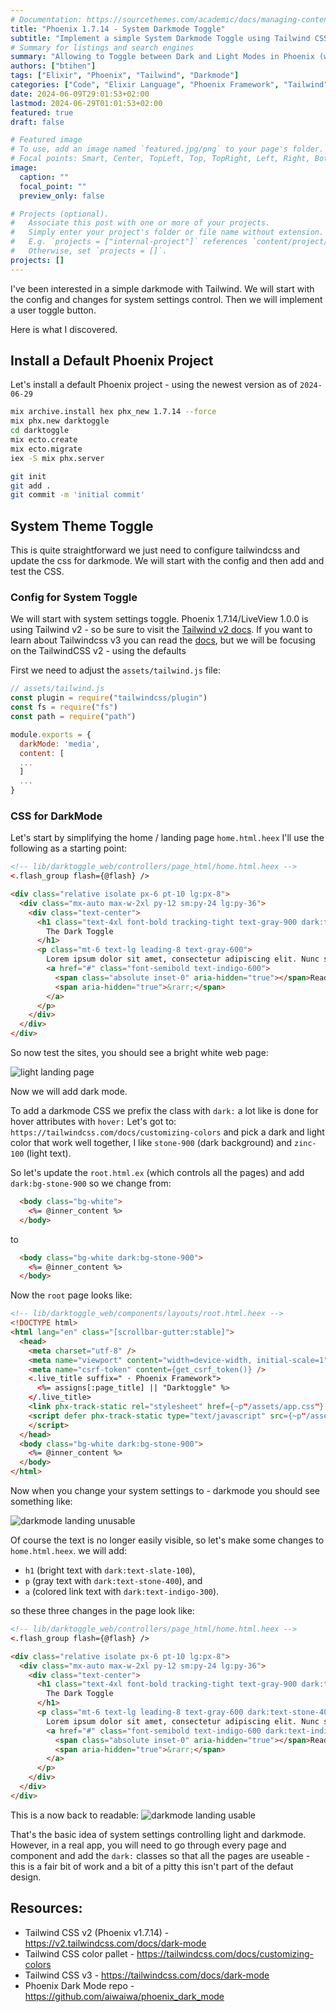 ```yaml
---
# Documentation: https://sourcethemes.com/academic/docs/managing-content/
title: "Phoenix 1.7.14 - System Darkmode Toggle"
subtitle: "Implement a simple System Darkmode Toggle using Tailwind CSS"
# Summary for listings and search engines
summary: "Allowing to Toggle between Dark and Light Modes in Phoenix (with the system settings)"
authors: ["btihen"]
tags: ["Elixir", "Phoenix", "Tailwind", "Darkmode"]
categories: ["Code", "Elixir Language", "Phoenix Framework", "Tailwind"]
date: 2024-06-09T29:01:53+02:00
lastmod: 2024-06-29T01:01:53+02:00
featured: true
draft: false

# Featured image
# To use, add an image named `featured.jpg/png` to your page's folder.
# Focal points: Smart, Center, TopLeft, Top, TopRight, Left, Right, BottomLeft, Bottom, BottomRight.
image:
  caption: ""
  focal_point: ""
  preview_only: false

# Projects (optional).
#   Associate this post with one or more of your projects.
#   Simply enter your project's folder or file name without extension.
#   E.g. `projects = ["internal-project"]` references `content/project/deep-learning/index.md`.
#   Otherwise, set `projects = []`.
projects: []
---
```


I've been interested in a simple darkmode with Tailwind.  We will start with the config and changes for system settings control.  Then we will implement a user toggle button.

Here is what I discovered.

## Install a Default Phoenix Project

Let's install a default Phoenix project - using the newest version as of `2024-06-29`

```bash
mix archive.install hex phx_new 1.7.14 --force
mix phx.new darktoggle
cd darktoggle
mix ecto.create
mix ecto.migrate
iex -S mix phx.server

git init
git add .
git commit -m 'initial commit'
```

## System Theme Toggle

This is quite straightforward we just need to configure tailwindcss and update the css for darkmode.  We will start with the config and then add and test the CSS.

### Config for System Toggle

We will start with system settings toggle.  Phoenix 1.7.14/LiveView 1.0.0 is using Tailwind v2 - so be sure to visit the [Tailwind v2 docs](https://v2.tailwindcss.com/docs/dark-mode). If you want to learn about Tailwindcss v3 you can read the [docs](https://tailwindcss.com/docs/dark-mode), but we will be focusing on the TailwindCSS v2 - using the defaults

First we need to adjust the `assets/tailwind.js` file:

```js
// assets/tailwind.js
const plugin = require("tailwindcss/plugin")
const fs = require("fs")
const path = require("path")

module.exports = {
  darkMode: 'media',
  content: [
  ...
  ]
  ...
}
```

### CSS for DarkMode

Let's start by simplifying the home / landing page `home.html.heex` I'll use the following as a starting point:

```html
<!-- lib/darktoggle_web/controllers/page_html/home.html.heex -->
<.flash_group flash={@flash} />

<div class="relative isolate px-6 pt-10 lg:px-8">
  <div class="mx-auto max-w-2xl py-12 sm:py-24 lg:py-36">
    <div class="text-center">
      <h1 class="text-4xl font-bold tracking-tight text-gray-900 dark:text-slate-100 sm:text-6xl">
        The Dark Toggle
      </h1>
      <p class="mt-6 text-lg leading-8 text-gray-600">
        Lorem ipsum dolor sit amet, consectetur adipiscing elit. Nunc sed nisi nulla.
        <a href="#" class="font-semibold text-indigo-600">
          <span class="absolute inset-0" aria-hidden="true"></span>Read more
          <span aria-hidden="true">&rarr;</span>
        </a>
      </p>
    </div>
  </div>
</div>
```

So now test the sites, you should see a bright white web page:

![light landing page](light_landing_page.png)

Now we will add dark mode.

To add a darkmode CSS we prefix the class with `dark:` a lot like is done for hover attributes with `hover:`  Let's got to:
`https://tailwindcss.com/docs/customizing-colors`
and pick a dark and light color that work well together, I like `stone-900` (dark background) and `zinc-100` (light text).

So let's update the `root.html.ex` (which controls all the pages) and add `dark:bg-stone-900` so we change from:
```html
  <body class="bg-white">
    <%= @inner_content %>
  </body>
```
to
```html
  <body class="bg-white dark:bg-stone-900">
    <%= @inner_content %>
  </body>
```

Now the `root` page looks like:
```html
<!-- lib/darktoggle_web/components/layouts/root.html.heex -->
<!DOCTYPE html>
<html lang="en" class="[scrollbar-gutter:stable]">
  <head>
    <meta charset="utf-8" />
    <meta name="viewport" content="width=device-width, initial-scale=1" />
    <meta name="csrf-token" content={get_csrf_token()} />
    <.live_title suffix=" · Phoenix Framework">
      <%= assigns[:page_title] || "Darktoggle" %>
    </.live_title>
    <link phx-track-static rel="stylesheet" href={~p"/assets/app.css"} />
    <script defer phx-track-static type="text/javascript" src={~p"/assets/app.js"}>
    </script>
  </head>
  <body class="bg-white dark:bg-stone-900">
    <%= @inner_content %>
  </body>
</html>
```

Now when you change your system settings to - darkmode you should see something like:

![darkmode landing unusable](darkmode_landing_unusable.png)

Of course the text is no longer easily visible, so let's make some changes to `home.html.heex`.  we will add:
* `h1` (bright text with `dark:text-slate-100`),
* `p` (gray text with `dark:text-stone-400`), and
* `a` (colored link text with `dark:text-indigo-300`).

so these three changes in the page look like:
```html
<!-- lib/darktoggle_web/controllers/page_html/home.html.heex -->
<.flash_group flash={@flash} />

<div class="relative isolate px-6 pt-10 lg:px-8">
  <div class="mx-auto max-w-2xl py-12 sm:py-24 lg:py-36">
    <div class="text-center">
      <h1 class="text-4xl font-bold tracking-tight text-gray-900 dark:text-slate-100 sm:text-6xl">
        The Dark Toggle
      </h1>
      <p class="mt-6 text-lg leading-8 text-gray-600 dark:text-stone-400">
        Lorem ipsum dolor sit amet, consectetur adipiscing elit. Nunc sed nisi nulla.
        <a href="#" class="font-semibold text-indigo-600 dark:text-indigo-300">
          <span class="absolute inset-0" aria-hidden="true"></span>Read more
          <span aria-hidden="true">&rarr;</span>
        </a>
      </p>
    </div>
  </div>
</div>
```

This is a now back to readable:
![darkmode landing usable](darkmode_landing_usable.png)

That's the basic idea of system settings controlling light and darkmode.  However, in a real app, you will need to go through every page and component and add the `dark:` classes so that all the pages are useable - this is a fair bit of work and a bit of a pitty this isn't part of the defaut design.

## Resources:

* Tailwind CSS v2 (Phoenix v1.7.14) - https://v2.tailwindcss.com/docs/dark-mode
* Tailwind CSS color pallet - https://tailwindcss.com/docs/customizing-colors
* Tailwind CSS v3 - https://tailwindcss.com/docs/dark-mode
* Phoenix Dark Mode repo - https://github.com/aiwaiwa/phoenix_dark_mode
